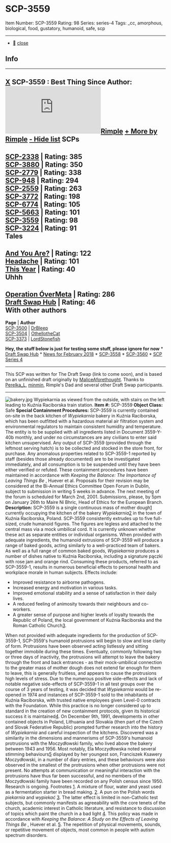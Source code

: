 # SCP-3559
Item Number: SCP-3559
Rating: 98
Series: series-4
Tags: _cc, amorphous, biological, food, gustatory, humanoid, safe, scp

---

  * [](javascript:;)
[close](javascript:;)
## Info
* * *
[X](javascript:;)
**SCP-3559** : Best Thing Since
**Author:** [![Rimple](https://www.wikidot.com/avatar.php?userid=2320004&amp;size=small&amp;timestamp=1689415816)](http://www.wikidot.com/user:info/rimple)[Rimple](http://www.wikidot.com/user:info/rimple)
[\+ More by Rimple](javascript:;)
[\- Hide list](javascript:;)
SCPs  
---  
[SCP-2338](/scp-2338) | Rating: 385  
[SCP-3880](/scp-3880) | Rating: 350  
[SCP-2779](/scp-2779) | Rating: 338  
[SCP-948](/scp-948) | Rating: 294  
[SCP-2559](/scp-2559) | Rating: 263  
[SCP-3772](/scp-3772) | Rating: 198  
[SCP-6774](/scp-6774) | Rating: 105  
[SCP-5663](/scp-5663) | Rating: 101  
[SCP-3559](/scp-3559) | Rating: 98  
[SCP-3224](/scp-3224) | Rating: 91  
Tales  
---  
[And You Are?](/you) | Rating: 122  
[Headache](/that-buzzing-behind-your-eye) | Rating: 101  
[This Year](/i-am-going-to-make-it-through-this-year-if-it-kills-me) | Rating: 40  
Uhhh  
---  
[Operation ÓverMeta](/operation-overmeta) | Rating: 286  
[Draft Swap Hub](/draft-swap-hub) | Rating: 46  
With other authors  
---  
**Page** | **Author**  
[SCP-3500](/scp-3500) | [DrBleep](http://www.wikidot.com/user:info/drbleep)  
[SCP-3504](/scp-3504) | [OthellotheCat](http://www.wikidot.com/user:info/othellothecat)  
[SCP-3373](/scp-3373) | [LordStonefish](http://www.wikidot.com/user:info/lordstonefish)  
  
**Hey, the stuff below is just for testing some stuff, please ignore for now**
    * [Draft Swap Hub](/draft-swap-hub)
    * [News for February 2018](/news-02-2018)
    * [SCP-3558](/scp-3558)
    * [SCP-3560](/scp-3560)
    * [SCP Series 4](/scp-series-4)
* * *
This SCP was written for The Draft Swap (link to come soon), and is based on an unfinished draft originally by [MaliceAforethought](http://www.wikidot.com/user:info/maliceaforethought).
Thanks to [Perelka_L](http://www.wikidot.com/user:info/perelka-l), [minmin](http://www.wikidot.com/user:info/minmin), Rimple's Dad and several other Draft Swap participants.
* * *

![bakery.jpg](https://scp-wiki.wdfiles.com/local--files/scp-3559/bakery.jpg)
Wypiekarnia as viewed from the outside, with stairs on the left leading to Kuźnia Raciborska train station.
**Item #:** SCP-3559
**Object Class:** Safe
**Special Containment Procedures:** SCP-3559 is currently contained on-site in the back kitchen of _Wypiekarnia_ bakery in Kuźnia Raciborska, which has been outfitted with a hazardous material air filtration system and environmental regulators to maintain consistent humidity and temperature. The entity is to be supplied with all ingredients listed in Document 3559-Y-40b monthly, and under no circumstances are any civilians to enter said kitchen unsupervised.
Any output of SCP-3559 (provided through the leftmost serving hatch) is to be collected and stocked in the store front, for purchase. Any anomalous properties related to SCP-3559-1 reported by staff (besides those already documented) are to be investigated immediately, and all consumption is to be suspended until they have been either verified or refuted.
These containment procedures have been maintained in accordance with _Keeping the Balance: The Importance of Leaving Things Be_ , Huever et al. Proposals for their revision may be considered at the Bi-Annual Ethics Committee Open Forum in Dublin, subject to submission in writing 5 weeks in advance. The next meeting of the forum is scheduled for March 2nd, 2001. Submissions, please, by 5pm on January 26th to Maire Ní Bhric, Head of Ethics for the European Branch.
**Description:** SCP-3559 is a single continuous mass of mother dough[1](javascript:;) currently occupying the kitchen of the bakery _Wypiekarnia_[2](javascript:;) in the town of Kuźnia Raciborska, Poland. SCP-3559 consistently extrudes up to five full-sized, crude humanoid figures. The figures are legless and attached to the central mass via a mock umbilical cord. It is currently unknown whether these act as separate entities or individual organisms.
When provided with adequate ingredients, the humanoid extrusions of SCP-3559 will produce a range of baked goods, acting similarly to a well-practiced team of bakers. As well as a full range of common baked goods, _Wypiekarnia_ produces a number of dishes native to Kuźnia Raciborska, including a signature pączki with rose jam and orange rind. Consuming these products, referred to as SCP-3559-1, results in numerous beneficial effects to personal health and workplace morale in human subjects.
Effects include:
  * Improved resistance to airborne pathogens.
  * Increased energy and motivation in various tasks.
  * Improved emotional stability and a sense of satisfaction in their daily lives.
  * A reduced feeling of animosity towards their neighbours and co-workers.
  * A greater sense of purpose and higher levels of loyalty towards the Republic of Poland, the local government of Kuźnia Raciborska and the Roman Catholic Church[3](javascript:;).

When not provided with adequate ingredients for the production of SCP-3559-1, SCP-3559's humanoid protrusions will begin to slow and lose clarity of form. Protrusions have been observed acting listlessly and sitting together immobile during these times. Eventually, commonly following two or three days of inactivity, the protrusions will attempt to leave the bakery through the front and back entrances - as their mock-umbilical connection to the greater mass of mother dough does not extend far enough for them to leave, this is generally fruitless, and appears to cause the protrusions high levels of stress.
Due to the numerous positive side-effects and lack of notable negative side-effects of SCP-3559-1 in all test groups over the course of 3 years of testing, it was decided that _Wypiekarnia_ would be re-opened in 1974 and instances of SCP-3559-1 sold to the inhabitants of Kuźnia Raciborska, with trusted native employees given Level-0 contracts with the Foundation. While this practice is no longer considered up to standard in the creation of new containment protocols, given its historical success it is maintained[4](javascript:;).
On December 9th, 1991, developments in other contained objects in Poland, Lithuania and Slovakia (then part of the Czech and Slovak Federative Republic) prompted further research into the history of _Wypiekarnia_ and careful inspection of the kitchens. Discovered was a similarity in the dimensions and mannerisms of SCP-3559's humanoid protrusions with the Moczydłowski family, who lived above the bakery between 1943 and 1956. Most notably, Ela Moczydłowska noted several stimming behaviours[5](javascript:;) displayed by her youngest son, Franciszek Ksawery Moczydłowski, in a number of diary entries, and these behaviours were also observed in the smallest of the protrusions when other protrusions were not present.
No attempts at communication or meaningful interaction with the protrusions have thus far been successful, and no members of the Moczydłowski family have been recorded on any Polish census since 1950. Research is ongoing.
Footnotes
[1](javascript:;). A mixture of flour, water and yeast used as a fermentation starter in bread making.
[2](javascript:;). A pun on the Polish words _piekarnia_ and _wypiekać_
[3](javascript:;). The latter effect is limited in non-Catholic test subjects, but commonly manifests as agreeability with the core tenets of the church, academic interest in Catholic literature, and resistance to discussion of topics which paint the church in a bad light
[4](javascript:;). This policy was made in accordance with _Keeping the Balance: A Study on the Effects of Leaving Things Be_ , Huever et al.
[5](javascript:;). The repetition of physical movements, sounds, or repetitive movement of objects, most common in people with autism spectrum disorders.